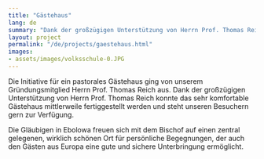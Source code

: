 ```yaml
---
title: "Gästehaus"
lang: de
summary: "Dank der großzügigen Unterstützung von Herrn Prof. Thomas Reich konnte das sehr komfortable Gästehaus mittlerweile fertiggestellt werden und steht unseren Besuchern gern zur Verfügung."
layout: project
permalink: "/de/projects/gaestehaus.html"
images: 
- assets/images/volksschule-0.JPG
---
```


Die Initiative für ein pastorales Gästehaus ging von unserem Gründungsmitglied Herrn Prof. Thomas Reich aus. Dank der großzügigen Unterstützung von Herrn Prof. Thomas Reich konnte das sehr komfortable Gästehaus mittlerweile fertiggestellt werden und steht unseren Besuchern gern zur Verfügung.

Die Gläubigen in Ebolowa freuen sich mit dem Bischof auf einen zentral gelegenen, wirklich schönen Ort für persönliche Begegnungen, der auch den Gästen aus Europa eine gute und sichere Unterbringung ermöglicht.


